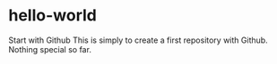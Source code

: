 # hello-world
Start with Github
This is simply to create a first repository with Github. Nothing special so far.
